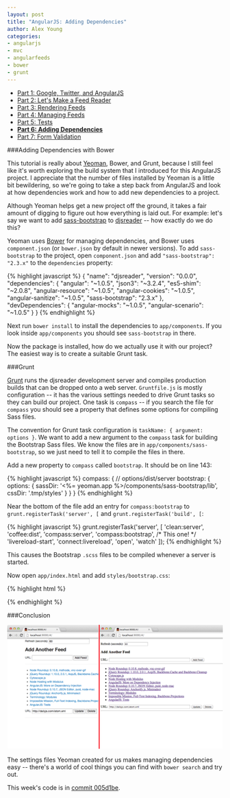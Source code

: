 ```yaml
---
layout: post
title: "AngularJS: Adding Dependencies"
author: Alex Young
categories: 
- angularjs
- mvc
- angularfeeds
- bower
- grunt
---
```


<ul class="parts">
  <li><a href="http://dailyjs.com/2013/04/11/angularjs-1/">Part 1: Google, Twitter, and AngularJS</a></li>
  <li><a href="http://dailyjs.com/2013/04/18/angularjs-2/">Part 2: Let's Make a Feed Reader</a></li>
  <li><a href="http://dailyjs.com/2013/04/25/angularjs-3/">Part 3: Rendering Feeds</a></li>
  <li><a href="http://dailyjs.com/2013/05/09/angularjs-4/">Part 4: Managing Feeds</a></li>
  <li><a href="http://dailyjs.com/2013/05/16/angularjs-5/">Part 5: Tests</a></li>
  <li><a href="http://dailyjs.com/2013/05/30/angularjs-6/"><strong>Part 6: Adding Dependencies</strong></a></li>
  <li><a href="http://dailyjs.com/2013/06/06/angularjs-7/">Part 7: Form Validation</a></li>
</ul>

###Adding Dependencies with Bower

This tutorial is really about [Yeoman](http://yeoman.io/), Bower, and Grunt, because I still feel like it's worth exploring the build system that I introduced for this AngularJS project.  I appreciate that the number of files installed by Yeoman is a little bit bewildering, so we're going to take a step back from AngularJS and look at how dependencies work and how to add new dependencies to a project.

Although Yeoman helps get a new project off the ground, it takes a fair amount of digging to figure out how everything is laid out.  For example: let's say we want to add [sass-bootstrap](https://github.com/jlong/sass-twitter-bootstrap.git) to [djsreader](https://github.com/alexyoung/djsreader) -- how exactly do we do this?

Yeoman uses [Bower](http://bower.io/) for managing dependencies, and Bower uses `component.json` (or `bower.json` by default in newer versions).  To add `sass-bootstrap` to the project, open `component.json` and add `"sass-bootstrap": "2.3.x"` to the `dependencies` property:

{% highlight javascript %}
{
  "name": "djsreader",
  "version": "0.0.0",
  "dependencies": {
    "angular": "~1.0.5",
    "json3": "~3.2.4",
    "es5-shim": "~2.0.8",
    "angular-resource": "~1.0.5",
    "angular-cookies": "~1.0.5",
    "angular-sanitize": "~1.0.5",
    "sass-bootstrap": "2.3.x"
  },
  "devDependencies": {
    "angular-mocks": "~1.0.5",
    "angular-scenario": "~1.0.5"
  }
}
{% endhighlight %}

Next run `bower install` to install the dependencies to `app/components`.  If you look inside `app/components` you should see `sass-bootstrap` in there.

Now the package is installed, how do we actually use it with our project?  The easiest way is to create a suitable Grunt task.

###Grunt

[Grunt](http://gruntjs.com/) runs the djsreader development server and compiles production builds that can be dropped onto a web server.  `Gruntfile.js` is mostly configuration -- it has the various settings needed to drive Grunt tasks so they can build our project.  One task is `compass` -- if you search the file for `compass` you should see a property that defines some options for compiling Sass files.

The convention for Grunt task configuration is `taskName: { argument: options }`.  We want to add a new argument to the `compass` task for building the Bootstrap Sass files.  We know the files are in `app/components/sass-bootstrap`, so we just need to tell it to compile the files in there.

Add a new property to `compass` called `bootstrap`.  It should be on line 143:

{% highlight javascript %}
compass: {
  // options/dist/server
  bootstrap: {
    options: {
      sassDir: '<%= yeoman.app %>/components/sass-bootstrap/lib',
      cssDir: '.tmp/styles'
    }
  }
}
{% endhighlight %}

Near the bottom of the file add an entry for `compass:bootstrap` to `grunt.registerTask('server', [` and `grunt.registerTask('build', [`:

{% highlight javascript %}
grunt.registerTask('server', [
  'clean:server',
  'coffee:dist',
  'compass:server',
  'compass:bootstrap', /* This one! */
  'livereload-start',
  'connect:livereload',
  'open',
  'watch'
]);
{% endhighlight %}

This causes the Bootstrap `.scss` files to be compiled whenever a server is started.

Now open `app/index.html` and add `styles/bootstrap.css`:

{% highlight html %}
<link rel="stylesheet" href="styles/bootstrap.css">
<link rel="stylesheet" href="styles/main.css">
{% endhighlight %}

###Conclusion

![Angular/Bootstrap](/images/posts/angularboot.png)

The settings files Yeoman created for us makes managing dependencies easy -- there's a world of cool things you can find with `bower search` and try out.

This week's code is in [commit 005d1be](https://github.com/alexyoung/djsreader/tree/005d1be3ec20100ac5044cb2e05489c8a7b5fa8d).
